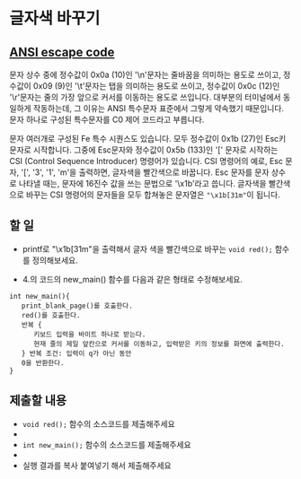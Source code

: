 # 글자색 바꾸기

## [ANSI escape code](https://en.wikipedia.org/wiki/ANSI_escape_code)

문자 상수 중에 정수값이 0x0a (10)인 '\n'문자는 줄바꿈을 의미하는 용도로 쓰이고, 
정수값이 0x09 (9)인 '\t'문자는 탭을 의미하는 용도로 쓰이고, 
정수값이 0x0c (12)인 '\r'문자는 줄의 가장 앞으로 커서를 이동하는 용도로 쓰입니다. 
대부분의 터미널에서 동일하게 작동하는데, 그 이유는 ANSI 특수문자 표준에서 그렇게 약속했기 때문입니다.
문자 하나로 구성된 특수문자를 C0 제어 코드라고 부릅니다. 

문자 여러개로 구성된 Fe 특수 시퀀스도 있습니다. 모두 정수값이 0x1b (27)인 Esc키 문자로 시작합니다. 
그중에 Esc문자와 정수값이 0x5b (133)인 '[' 문자로 시작하는 CSI (Control Sequence Introducer) 명령어가 있습니다.
CSI 명령어의 예로, Esc 문자, '[', '3', '1', 'm'을 출력하면, 글자색을 빨간색으로 바꿉니다. 
Esc 문자를 문자 상수로 나타낼 때는, 문자에 16진수 값을 쓰는 문법으로 '\x1b'라고 씁니다. 
글자색을 빨간색으로 바꾸는 CSI 명령어의 문자들을 모두 합쳐놓은 문자열은 `"\x1b[31m"`이 됩니다.

## 할 일

* printf로 "\x1b[31m"을 출력해서 글자 색을 빨간색으로 바꾸는 `void red();` 함수를 정의해보세요.

* 4.의 코드의 new_main() 함수를 다음과 같은 형태로 수정해보세요.

```
int new_main(){
   print_blank_page()를 호출한다.
   red()를 호출한다. 
   반복 {
      키보드 입력을 바이트 하나로 받는다.
      현재 줄의 제일 앞칸으로 커서를 이동하고, 입력받은 키의 정보를 화면에 출력한다.
   } 반복 조건: 입력이 q가 아닌 동안
   0을 반환한다.
} 
```

## 제출할 내용

* `void red();` 함수의 소스코드를 제출해주세요
*
* `int new_main();` 함수의 소스코드를 제출해주세요
*
* 실행 결과를 복사 붙여넣기 해서 제출해주세요
